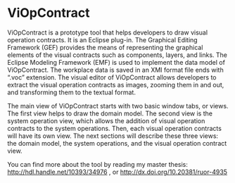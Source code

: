 # ViOpContract
ViOpContract is a prototype tool that helps developers to draw visual operation contracts. It is an Eclipse plug-in. The Graphical Editing Framework (GEF) provides the means of representing the graphical elements of the visual contracts such as components, layers, and links. The Eclipse Modeling Framework (EMF) is used to implement the data model of ViOpContract. The workplace data is saved in an XMI format file ends with “.voc” extension. The visual editor of ViOpContract allows developers to extract the visual operation contracts as images, zooming them in and out, and transforming them to the textual format.

The main view of ViOpContract starts with two basic window tabs, or views. The first view helps to draw the domain model. The second view is the system operation view, which allows the addition of visual operation contracts to the system operations. Then, each visual operation contracts will have its own view. The next sections will describe these three views: the domain model, the system operations, and the visual operation contract view. 

You can find more about the tool by reading my master thesis: http://hdl.handle.net/10393/34976 , or http://dx.doi.org/10.20381/ruor-4935
